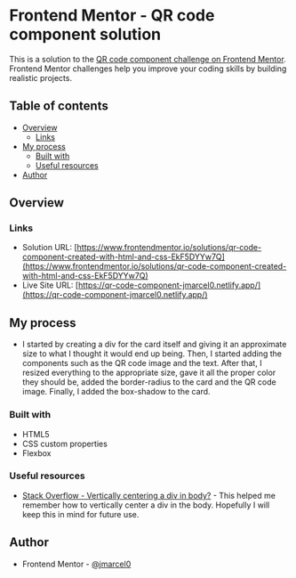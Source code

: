 # Frontend Mentor - QR code component solution

This is a solution to the [QR code component challenge on Frontend Mentor](https://www.frontendmentor.io/challenges/qr-code-component-iux_sIO_H). Frontend Mentor challenges help you improve your coding skills by building realistic projects. 

## Table of contents

- [Overview](#overview)
  - [Links](#links)
- [My process](#my-process)
  - [Built with](#built-with)
  - [Useful resources](#useful-resources)
- [Author](#author)


## Overview

### Links

- Solution URL: [https://www.frontendmentor.io/solutions/qr-code-component-created-with-html-and-css-EkF5DYYw7Q](https://www.frontendmentor.io/solutions/qr-code-component-created-with-html-and-css-EkF5DYYw7Q)
- Live Site URL: [https://qr-code-component-jmarcel0.netlify.app/](https://qr-code-component-jmarcel0.netlify.app/)


## My process

- I started by creating a div for the card itself and giving it an approximate size to what I thought it would end up being. Then, I started adding the components such as the QR code image and the text. After that, I resized everything to the appropriate size, gave it all the proper color they should be, added the border-radius to the card and the QR code image. Finally, I added the box-shadow to the card.


### Built with

- HTML5
- CSS custom properties
- Flexbox


### Useful resources

- [Stack Overflow - Vertically centering a div in body?](https://stackoverflow.com/a/40868333/17463594) - This helped me remember how to vertically center a div in the body. Hopefully I will keep this in mind for future use.


## Author

- Frontend Mentor - [@jmarcel0](https://www.frontendmentor.io/profile/jmarcel0)

